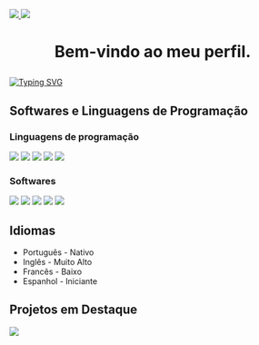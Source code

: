 <p align=”center”>
<a href=https://www.linkedin.com/in/wandersongasco/>
<img src=https://img.shields.io/badge/LinkedIn-blue?style=flat&logo=linkedin&labelColor=blue>
</a>
<a href=https://play.google.com/store/apps/dev?id=7872226918614774265 />
<img src=https://img.shields.io/badge/PlayStore-red?style=flat&logo=googleplay&labelColor=red>
</a>
</p>

# <p align="center"> Bem-vindo ao meu perfil. <p/>

[![Typing SVG](https://readme-typing-svg.herokuapp.com?color=%23FF01F1&size=32&center=true&vCenter=true&width=1000&height=40&lines=Gamedev%3A+Ultraviolet+Studio;Ci%C3%AAncia+da+Computa%C3%A7%C3%A3o;Procurando+emprego)](https://git.io/typing-svg)

## Softwares e Linguagens de Programação
### Linguagens de programação

<p>
<img src=https://img.shields.io/badge/Python-1d4364?logo=python&logoColor=white>
<img src=https://img.shields.io/badge/C%20-00599c?logo=c&logoColor=white>
<img src=https://img.shields.io/badge/C%23-68217a?logo=cSharp&logoColor=white>
<img src=https://img.shields.io/badge/Java-ec2025?logo=java&logoColor=white>
<img src=https://img.shields.io/badge/C++%20-004482?logo=c%2B%2B&logoColor=white>
</p>

### Softwares

<p>
<img src=https://img.shields.io/badge/Unity-15191c?logo=unity&logoColor=white>
<img src=https://img.shields.io/badge/Photoshop-001e36?logo=adobephotoshop&logoColor=white>
<img src=https://img.shields.io/badge/Blender-ea7600?logo=blender&logoColor=white>
<img src=https://img.shields.io/badge/Illustrator-330000?logo=adobeillustrator&logoColor=white>
<img src=https://img.shields.io/badge/Premiere-2a0034?logo=adobepremierepro&logoColor=white>
</p>

## Idiomas

* Português - Nativo
* Inglês - Muito Alto
* Francês - Baixo
* Espanhol - Iniciante

## Projetos em Destaque

<p>
<a href=https://github.com/WandersonKnight/League-Quick-Data/>
<img src=https://img.shields.io/badge/League%20Quick%20Data-14555b?style=flat-square>
</a>
</p>


